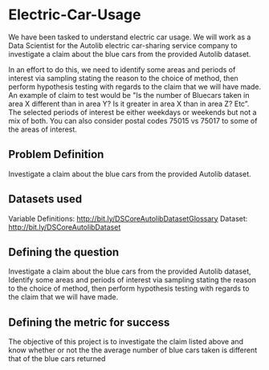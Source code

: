 # Electric-Car-Usage

We have been tasked to understand electric car usage. We will work as a Data Scientist for the Autolib electric car-sharing service company to investigate a claim about the blue cars from the provided Autolib dataset.

In an effort to do this, we need to identify some areas and periods of interest via sampling stating the reason to the choice of method, then perform hypothesis testing with regards to the claim that we will have made. An example of claim to test would be "Is the number of Bluecars taken in area X different than in area Y? Is it greater in area X than in area Z? Etc”. The selected periods of interest be either weekdays or weekends but not a mix of both. You can also consider postal codes 75015 vs 75017 to some of the areas of interest.

## Problem Definition
Investigate a claim about the blue cars from the provided Autolib dataset.

## Datasets used
Variable Definitions: http://bit.ly/DSCoreAutolibDatasetGlossary
Dataset: http://bit.ly/DSCoreAutolibDataset
## Defining the question
Investigate a claim about the blue cars from the provided Autolib dataset, Identify some areas and periods of interest via sampling stating the reason to the choice of method, then perform hypothesis testing with regards to the claim that we will have made.

## Defining the metric for success
The objective of this project is to investigate the claim listed above and know whether or not the the average number of blue cars taken is different that of the blue cars returned
